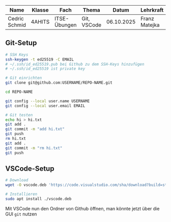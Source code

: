 | Name          | Klasse | Fach         | Thema       | Datum      | Lehrkraft     |
| ------------- | ------ | ------------ | ----------- | ---------- | ------------- |
| Cedric Schmid | 4AHITS | ITSE-Übungen | Git, VSCode | 06.10.2025 | Franz Matejka |

## Git-Setup

```bash
# SSH Keys
ssh-keygen -t ed25519 -C EMAIL
# ~/.ssh/id_ed25519.pub bei Github zu dem SSH-Keys hinzufügen
# ~/.ssh/id_ed25519 ist private key

# Git einrichten
git clone git@github.com:USERNAME/REPO-NAME.git

cd REPO-NAME

git config --local user.name USERNAME
git config --local user.email EMAIL

# Git testen
echo hi > hi.txt
git add .
git commit -m "add hi.txt"
git push
rm hi.txt
git add .
git commit -m "rm hi.txt"
git push
```

## VSCode-Setup

```bash
# Download
wget -O vscode.deb 'https://code.visualstudio.com/sha/download?build=stable&os=linux-deb-x64'

# Installieren
sudo apt install ./vscode.deb
```

Mit VSCode nun den Ordner von Github öffnen, man könnte jetzt über die GUI `git` nutzen

